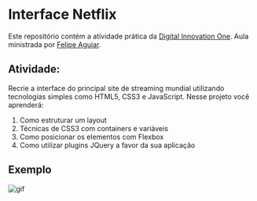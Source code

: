 # Interface Netflix

Este repositório contém a atividade prática da [Digital Innovation One](https://digitalinnovation.one/). Aula ministrada por [Felipe Aguiar](https://github.com/felipeAguiarCode). 

## Atividade: 

Recrie a interface do principal site de streaming mundial utilizando tecnologias simples como HTML5, CSS3 e JavaScript. 
Nesse projeto você aprenderá: 
 1. Como estruturar um layout
 2. Técnicas de CSS3 com containers e variáveis
 3. Como posicionar os elementos com Flexbox
 4. Como utilizar plugins JQuery a favor da sua aplicação

## Exemplo

![gif](https://github.com/Maarii72/interface-netflix/blob/main/img/4aa22437-e539-461d-98a4-bc71bb3bf701.gif)
